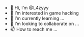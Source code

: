 - 👋 Hi, I’m @L4zyyy
- 👀 I’m interested in game hacking
- 🌱 I’m currently learning ...
- 💞️ I’m looking to collaborate on ...
- 📫 How to reach me ...

<!---
L4zyyy/L4zyyy is a ✨ special ✨ repository because its `README.md` (this file) appears on your GitHub profile.
You can click the Preview link to take a look at your changes.
--->
